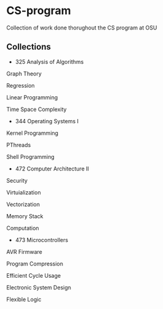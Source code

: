 # CS-program

Collection of work done thorughout the CS program at OSU

## Collections

* 325 Analysis of Algorithms

Graph Theory

Regression

Linear Programming

Time Space Complexity

* 344 Operating Systems I

Kernel Programming

PThreads

Shell Programming

* 472 Computer Architecture II

Security

Virtuialization

Vectorization

Memory Stack

Computation


* 473 Microcontrollers

AVR Firmware

Program Compression

Efficient Cycle Usage

Electronic System Design

Flexible Logic
